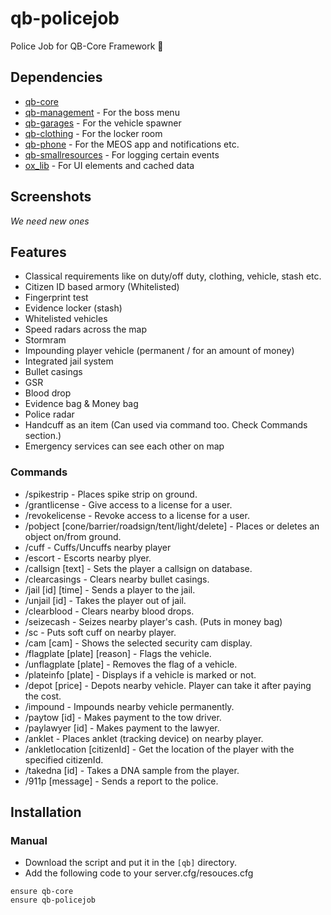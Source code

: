 # qb-policejob
Police Job for QB-Core Framework :police_officer:

## Dependencies
- [qb-core](https://github.com/Qbox-project/qb-core)
- [qb-management](https://github.com/Qbox-project/qb-management) - For the boss menu
- [qb-garages](https://github.com/Qbox-project/qb-garages) - For the vehicle spawner
- [qb-clothing](https://github.com/Qbox-project/qb-clothing) - For the locker room
- [qb-phone](https://github.com/Qbox-project/qb-phone) - For the MEOS app and notifications etc.
- [qb-smallresources](https://github.com/Qbox-project/qb-smallresources) - For logging certain events
- [ox_lib](https://github.com/overextended/ox_lib) - For UI elements and cached data

## Screenshots
*We need new ones*

## Features
- Classical requirements like on duty/off duty, clothing, vehicle, stash etc.
- Citizen ID based armory (Whitelisted)
- Fingerprint test
- Evidence locker (stash)
- Whitelisted vehicles
- Speed radars across the map
- Stormram
- Impounding player vehicle (permanent / for an amount of money)
- Integrated jail system
- Bullet casings
- GSR
- Blood drop
- Evidence bag & Money bag
- Police radar
- Handcuff as an item (Can used via command too. Check Commands section.)
- Emergency services can see each other on map

### Commands
- /spikestrip - Places spike strip on ground.
- /grantlicense - Give access to a license for a user.
- /revokelicense - Revoke access to a license for a user.
- /pobject [cone/barrier/roadsign/tent/light/delete] - Places or deletes an object on/from ground.
- /cuff - Cuffs/Uncuffs nearby player
- /escort - Escorts nearby plyer.
- /callsign [text] - Sets the player a callsign on database.
- /clearcasings - Clears nearby bullet casings.
- /jail [id] [time] - Sends a player to the jail.
- /unjail [id] - Takes the player out of jail.
- /clearblood - Clears nearby blood drops.
- /seizecash - Seizes nearby player's cash. (Puts in money bag)
- /sc - Puts soft cuff on nearby player.
- /cam [cam] - Shows the selected security cam display.
- /flagplate [plate] [reason] - Flags the vehicle.
- /unflagplate [plate] - Removes the flag of a vehicle.
- /plateinfo [plate] - Displays if a vehicle is marked or not.
- /depot [price] - Depots nearby vehicle. Player can take it after paying the cost.
- /impound - Impounds nearby vehicle permanently.
- /paytow [id] - Makes payment to the tow driver.
- /paylawyer [id] - Makes payment to the lawyer.
- /anklet - Places anklet (tracking device) on nearby player.
- /ankletlocation [citizenId] - Get the location of the player with the specified citizenId.
- /takedna [id] - Takes a DNA sample from the player.
- /911p [message] - Sends a report to the police.

## Installation
### Manual
- Download the script and put it in the `[qb]` directory.
- Add the following code to your server.cfg/resouces.cfg

```
ensure qb-core
ensure qb-policejob
```
